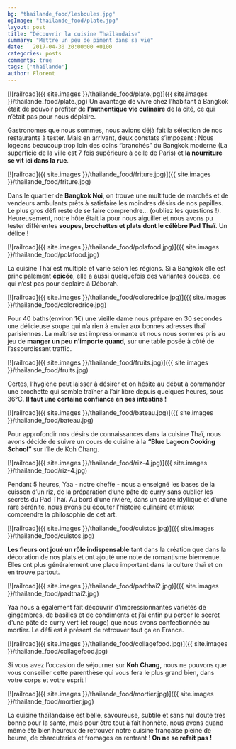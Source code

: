 ```yaml
---
bg: "thailande_food/lesboules.jpg"
ogImage: "thailande_food/plate.jpg"
layout: post
title: "Découvrir la cuisine Thaïlandaise"
summary: "Mettre un peu de piment dans sa vie"
date:   2017-04-30 20:00:00 +0100
categories: posts
comments: true
tags: ['thailande']
author: Florent
---
```

[![railroad]({{ site.images }}/thailande_food/plate.jpg)]({{ site.images }}/thailande_food/plate.jpg)
Un avantage de vivre chez l’habitant à Bangkok était de pouvoir profiter de **l’authentique vie culinaire** de la cité, ce qui n’était pas pour nous déplaire. 

Gastronomes que nous sommes, nous avions déjà fait la sélection de nos restaurants à tester. Mais en arrivant, deux constats s’imposent : Nous logeons beaucoup trop loin des coins “branchés” du Bangkok moderne (La superficie de la ville est 7 fois supérieure à celle de Paris) et **la nourriture se vit ici dans la rue**.

[![railroad]({{ site.images }}/thailande_food/friture.jpg)]({{ site.images }}/thailande_food/friture.jpg)

Dans le quartier de **Bangkok Noi**, on trouve une multitude de marchés et de vendeurs ambulants prêts à satisfaire les moindres désirs de nos papilles. Le plus gros défi reste de se faire comprendre... (oubliez les questions !). Heureusement, notre hôte était là pour nous aiguiller et nous avons pu tester différentes **soupes, brochettes et plats dont le célèbre Pad Thaï**. Un délice !

[![railroad]({{ site.images }}/thailande_food/polafood.jpg)]({{ site.images }}/thailande_food/polafood.jpg)

La cuisine Thaï est multiple et varie selon les régions. Si à Bangkok elle est principalement **épicée**, elle a aussi quelquefois des variantes douces, ce qui n’est pas pour déplaire à Déborah.

[![railroad]({{ site.images }}/thailande_food/coloredrice.jpg)]({{ site.images }}/thailande_food/coloredrice.jpg)

Pour 40 baths(environ 1€) une vieille dame nous prépare en 30 secondes une délicieuse soupe qui n’a rien à envier aux bonnes adresses thaï parisiennes. La maîtrise est impressionnante et nous nous sommes pris au jeu de **manger un peu n’importe quand**, sur une table posée à côté de l’assourdissant traffic.

[![railroad]({{ site.images }}/thailande_food/fruits.jpg)]({{ site.images }}/thailande_food/fruits.jpg)

Certes, l’hygiène peut laisser à désirer et on hésite au début à commander une brochette qui semble traîner à l’air libre depuis quelques heures, sous 36°C. **Il faut une certaine confiance en ses intestins !**

[![railroad]({{ site.images }}/thailande_food/bateau.jpg)]({{ site.images }}/thailande_food/bateau.jpg)

Pour approfondir nos désirs de connaissances dans la cuisine Thaï, nous avons décidé de suivre un cours de cuisine à la **“Blue Lagoon Cooking School”** sur l’île de Koh Chang. 

[![railroad]({{ site.images }}/thailande_food/riz-4.jpg)]({{ site.images }}/thailande_food/riz-4.jpg)

Pendant 5 heures, Yaa - notre cheffe - nous a enseigné les bases de la cuisson d’un riz, de la préparation d’une pâte de curry sans oublier les secrets du Pad Thaï. Au bord d’une rivière, dans un cadre idyllique et d’une rare sérénité, nous avons pu écouter l’histoire culinaire et mieux comprendre la philosophie de cet art.

[![railroad]({{ site.images }}/thailande_food/cuistos.jpg)]({{ site.images }}/thailande_food/cuistos.jpg)

**Les fleurs ont joué un rôle indispensable** tant dans la création que dans la décoration de nos plats et ont ajouté une note de romantisme bienvenue. Elles ont plus généralement une place important dans la culture thaï et on en trouve partout.

[![railroad]({{ site.images }}/thailande_food/padthai2.jpg)]({{ site.images }}/thailande_food/padthai2.jpg)

Yaa nous a également fait découvrir d'impressionnantes variétés de gingembres, de basilics et de condiments et j’ai enfin pu percer le secret d'une pâte de curry vert (et rouge) que nous avons confectionnée au mortier. Le défi est à présent de retrouver tout ça en France.

[![railroad]({{ site.images }}/thailande_food/collagefood.jpg)]({{ site.images }}/thailande_food/collagefood.jpg)

Si vous avez l’occasion de séjourner sur **Koh Chang**, nous ne pouvons que vous conseiller cette parenthèse qui vous fera le plus grand bien, dans votre corps et votre esprit !

[![railroad]({{ site.images }}/thailande_food/mortier.jpg)]({{ site.images }}/thailande_food/mortier.jpg)

La cuisine thaïlandaise est belle, savoureuse, subtile et sans nul doute très bonne pour la santé, mais pour être tout à fait honnête, nous avons quand même été bien heureux de retrouver notre cuisine française pleine de beurre, de charcuteries et fromages en rentrant ! **On ne se refait pas !**
